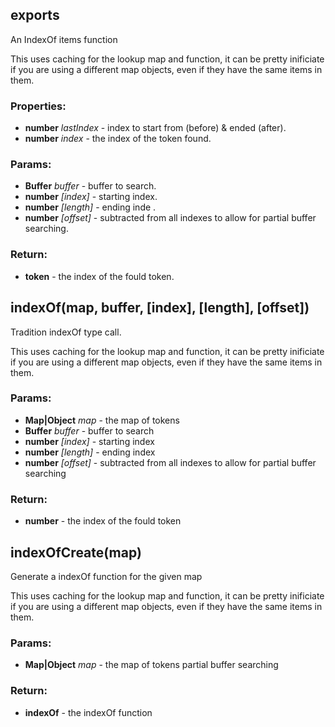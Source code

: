 

## exports

An IndexOf items function

This uses caching for the lookup map and function, it can be pretty
inificiate if you are using a different map objects, even if they have
the same items in them.

### Properties:

* **number** *lastIndex* - index to start from (before) & ended (after).
* **number** *index* - the index of the token found.

### Params:

* **Buffer** *buffer* - buffer to search.
* **number** *[index]* - starting index.
* **number** *[length]* - ending inde .
* **number** *[offset]* - subtracted from all indexes to allow for                              partial buffer searching.

### Return:

* **token** - the index of the fould token.

## indexOf(map, buffer, [index], [length], [offset])

Tradition indexOf type call.

This uses caching for the lookup map and function, it can be pretty
inificiate if you are using a different map objects, even if they have
the same items in them.

### Params:

* **Map|Object** *map* - the map of tokens
* **Buffer** *buffer* - buffer to search
* **number** *[index]* - starting index
* **number** *[length]* - ending index
* **number** *[offset]* - subtracted from all indexes to allow for                              partial buffer searching

### Return:

* **number** - the index of the fould token

## indexOfCreate(map)

Generate a indexOf function for the given map

This uses caching for the lookup map and function, it can be pretty
inificiate if you are using a different map objects, even if they have
the same items in them.

### Params:

* **Map|Object** *map* - the map of tokens                              partial buffer searching

### Return:

* **indexOf** - the indexOf function

<!-- End buffer-index-of-items.js -->

